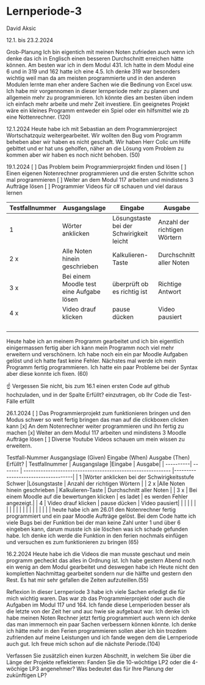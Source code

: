# Lernperiode-3

David Aksic

12.1. bis 23.2.2024

Grob-Planung
Ich bin eigentich mit meinen Noten zufrieden auch wenn ich denke das ich in Englisch einen besseren Durchschnitt erreichen hätte können. Am besten war ich in dem Modul 431. Ich hatte in dem Modul eine 6 und in 319 und 162 hatte ich eine 4.5. Ich denke 319 war besonders wichtig weil man da am meisten programmierte und in den anderen Modulen lernte man eher andere Sachen wie die Bedinung von Excel usw. Ich habe mir vorgennomen in dieser lernperiode mehr zu planen und allgemein mehr zu programmieren. Ich könnte dies am besten üben indem ich einfach mehr arbeite und mehr Zeit investiere. Ein geeignetes Projekt wäre ein kleines Programm entweder ein Spiel oder ein hilfsmittel wie zb eine Nottenrechner. (120)

12.1.2024
Heute habe ich mit Sebastian an dem Programmierproject Wortschatzquiz weitergearbeitet. Wir wollten den Bug vom Programm beheben aber wir haben es nicht geschaft. Wir haben Herr Colic um Hilfe gebittet und er hat uns geholfen, näher an die Lösung vom Problem zu kommen aber wir haben es noch nicht behoben. (50)

19.1.2024
[ ] Das Problem beim Programmierprojekt finden und lösen
[ ] Einen eigenen Notenrechner programmieren und die ersten Schritte schon mal programmieren
[ ] Weiter an dem Modul 117 arbeiten und mindistens 3 Aufträge lösen
[ ] Programmier Videos für c# schauen und viel daraus lernen

| Testfallnummer    | Ausgangslage |Eingabe                                             | Ausgabe|
| ----------| ------- | ------------------------------------------------------------ |------------------------------------|
|     1      |Wörter anklicken |Lösungstaste bei der Schwirigkeit leicht | Anzahl der richtigen Wörtern |
|    2  x |Alle Noten hinein geschrieben   |       Kalkulieren-Taste                                                   | Durchschnitt aller Noten |
|   3 x  | Bei einem Moodle test eine Aufgabe lösen   |          überprüft ob es richtig ist                                                 | Richtige Antwort|
|   4  x |  Video drauf klicken | pause dücken  | Video pausiert|
|     |    |  |   |
|       |    |   |   |
|      |    | |   |
|    |  |  |
Heute habe ich an meinem Programm gearbeitet und ich bin eigentlich einigermassen fertig aber ich kann mein Programm noch viel mehr erweitern und verschönern. Ich habe noch ein ein par Moodle Aufgaben gelöst und ich hatte fast keine Fehler. Nächstes mal werde ich mein Programm fertig programmieren. Ich hatte ein paar Probleme bei der Syntax aber diese konnte ich fixen. (60)

☝️ Vergessen Sie nicht, bis zum 16.1 einen ersten Code auf github hochzuladen, und in der Spalte Erfüllt? einzutragen, ob Ihr Code die Test-Fälle erfüllt

26.1.2024
[ ] Das Programmierprojekt zum funktionieren bringen und den Modus schwer so weit fertig bringen das man auf die clickboxen clicken kann
[x] An dem Notenrechner weiter programmieren und ihn fertig zu machen
[x] Weiter an dem Modul 117 arbeiten und mindistens 3 Moodle Aufträge lösen
[ ] Diverse Youtube Videos schauen um mein wissen zu erweitern.

Testfall-Nummer	Ausgangslage (Given)	Eingabe (When)	Ausgabe (Then)	Erfüllt?
| Testfallnummer    | Ausgangslage |Eingabe                                             | Ausgabe|
| ----------| ------- | ------------------------------------------------------------ |------------------------------------|
|     1      |Wörter anklicken bei der Schwirigkeitsstufe Schwer |Lösungstaste | Anzahl der richtigen Wörtern |
|    2  x |Alle Noten hinein geschrieben   |       Kalkulieren-Taste                                                   | Durchschnitt aller Noten |
|   3  x | Bei einem Moodle auf die bewertungen klicken  |         es ladet                                             | es werden Fehler angezeigt.|
|   4   |  Video drauf klicken | pause dücken  | Video pausiert|
|     |    |  |   |
|       |    |   |   |
|      |    | |   |
|    |  |  |
heute habe ich am 26.01 den Notenrechner fertig programmiert und ein paar Moodle Aufträge gelöst. Bei dem Code hatte ich viele Bugs bei der Funktion bei der man keine Zahl unter 1 und über 6 eingeben kann, darum musste ich sie löschen was ich schade gefunden habe. Ich denke ich werde die Funktion in den ferien nochmals einfügen und versuchen es zum funktionieren zu bringen (65)



16.2.2024
Heute habe ich die Videos die man musste geschaut und mein programm gecheckt das alles in Ordnung ist. Ich habe gestern Abend noch ein wenig an dem Modul gearbeitet und deswegen habe ich Heute nicht den kompletten Nachmittag gearbeitet sondern nur die hälfte und gestern den Rest. Es hat mir sehr gefallen die Zeiten aufzuteillen.(55)

Reflexion
In dieser Lernperiode 3 habe ich viele Sachen erledigt die für mich wichtig waren. Das war zb das Programmierprojekt oder auch die Aufgaben im Modul 117 und 164. Ich fande diese Lernperioden besser als die letzte von der Zeit her und auc hwie sie aufgebaut war. Ich denke ich habe meinen Noten Rechner jetzt fertig programmiert auch wenn ich denke das man immernoch ein paar Sachen verbessern können könnte. Ich denke ich hätte mehr in den Ferien programmieren sollen aber ich bin trozdem zufrienden auf meine Leistungen und ich fande wegen dem die Lernperiode auch gut. Ich freue mich schon auf die nächste Periode.(104)



Verfassen Sie zusätzlich einen kurzen Abschnitt, in welchem Sie über die Länge der Projekte reflektieren: Fanden Sie die 10-wöchtige LP2 oder die 4-wöchige LP3 angenehmer? Was bedeutet das für Ihre Planung der zukünftigen LP?
